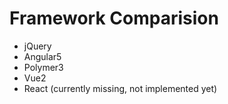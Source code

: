 # Framework Comparision

* jQuery
* Angular5
* Polymer3
* Vue2
* React (currently missing, not implemented yet)
